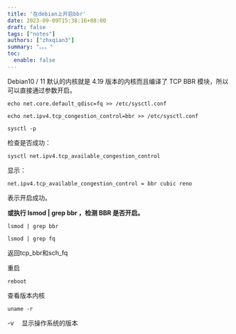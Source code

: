 ```yaml
---
title: '在debian上开启bbr'
date: 2023-09-09T15:38:16+08:00
draft: false
tags: ["notes"]
authors: ["zhxqian3"]
summary: "。。。"
toc: 
  enable: false
---
```


Debian10 / 11 默认的内核就是 4.19 版本的内核而且编译了 TCP BBR 模块，所以可以直接通过参数开启。
```
echo net.core.default_qdisc=fq >> /etc/sysctl.conf
```
```
echo net.ipv4.tcp_congestion_control=bbr >> /etc/sysctl.conf
```
```
sysctl -p
```
检查是否成功：
```
sysctl net.ipv4.tcp_available_congestion_control
```
显示：
```
net.ipv4.tcp_available_congestion_control = bbr cubic reno
```
表示开启成功。

**或执行 lsmod | grep bbr ，检测 BBR 是否开启。**
```
lsmod | grep bbr
```
```
lsmod | grep fq 
```
返回tcp_bbr和sch_fq

重启
```
reboot
```
查看版本内核
```
uname -r  
```
-v 　显示操作系统的版本
